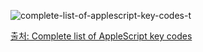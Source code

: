 ![complete-list-of-applescript-key-codes-t](https://user-images.githubusercontent.com/53321189/83867158-f3140d80-a763-11ea-8dc8-ed753da1bc19.png)

[출처: Complete list of AppleScript key codes](https://eastmanreference.com/complete-list-of-applescript-key-codes)
